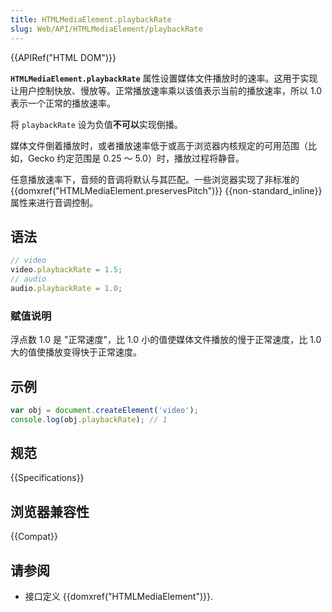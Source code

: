 ```yaml
---
title: HTMLMediaElement.playbackRate
slug: Web/API/HTMLMediaElement/playbackRate
---
```


{{APIRef("HTML DOM")}}

**`HTMLMediaElement.playbackRate`** 属性设置媒体文件播放时的速率。这用于实现让用户控制快放、慢放等。正常播放速率乘以该值表示当前的播放速率，所以 1.0 表示一个正常的播放速率。

将 `playbackRate` 设为负值**不可以**实现倒播。

媒体文件倒着播放时，或者播放速率低于或高于浏览器内核规定的可用范围（比如，Gecko 约定范围是 0.25 ～ 5.0）时，播放过程将静音。

任意播放速率下，音频的音调将默认与其匹配。一些浏览器实现了非标准的 {{domxref("HTMLMediaElement.preservesPitch")}} {{non-standard_inline}} 属性来进行音调控制。

## 语法

```js
// video
video.playbackRate = 1.5;
// audio
audio.playbackRate = 1.0;
```

### 赋值说明

浮点数 1.0 是 "正常速度"，比 1.0 小的值使媒体文件播放的慢于正常速度，比 1.0 大的值使播放变得快于正常速度。

## 示例

```js
var obj = document.createElement('video');
console.log(obj.playbackRate); // 1
```

## 规范

{{Specifications}}

## 浏览器兼容性

{{Compat}}

## 请参阅

- 接口定义 {{domxref("HTMLMediaElement")}}.
